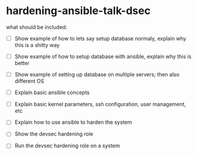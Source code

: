# hardening-ansible-talk-dsec


what should be included:

- [ ] Show example of how to lets say setup database normaly, explain why this is a shitty way
- [ ] Show example of how to setup database with ansible, explain why this is better
- [ ] Show example of setting up database on multiple servers; then also different OS 
- [ ] Explain basic ansible concepts
- [ ] Explain basic kernel parameters, ssh configuration, user management, etc
- [ ] Explain how to use ansible to harden the system
- [ ] Show the devsec hardening role
- [ ] Run the devsec hardening role on a system

